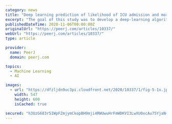 ```yaml
---
category: news
title: "Deep learning prediction of likelihood of ICU admission and mortality in COVID-19 patients using clinical variables"
excerpt: "The goal of this study was to develop a deep-learning algorithm (in contrast to previous methods) to identify the top, statistically significant predictors amongst the large array of clinical variables at admission to predict the likelihood of ICU ..."
publishedDateTime: 2020-11-06T00:00:00Z
originalUrl: "https://peerj.com/articles/10337/"
webUrl: "https://peerj.com/articles/10337/"
type: article

provider:
  name: PeerJ
  domain: peerj.com

topics:
  - Machine Learning
  - AI

images:
  - url: "https://dfzljdn9uc3pi.cloudfront.net/2020/10337/1/fig-5-1x.jpg"
    width: 547
    height: 600
    isCached: true

secured: "h3UzG683r5IWpFZmjymCkopBH9mji4RWUwuHrFmWDKVI3LwXU0xcAu75YjaN+z0E/UB5RyM8Js+zVmbVRR2muzydYiTJZr8WMZluN0GF5Bs5ho1PEGc97x6hJsMKi/Vpo52PBrUm2XAR+MkZYrLNZxLmn6YxeOqpy2h7OMegW8vbEyhZfBpSagbyiOKzX5rgYtF42J3R42HEypFfCgdflBDN6WLBdpMvViaKsZXLcSMkvcj/bwrQckoZ6kObLOAXURTgQgHf2g4J3dzNjT/bvZ9NcI+Wp6bYLySYdb3w9dYgostdtSWiGhUSRrsNOYhZTo8AxSZht/mHldYvANovmWKOu+bX2r5KG2R2KYYA4GQ=;Og92A2loweYQGGA1OcIB2g=="
---
```


